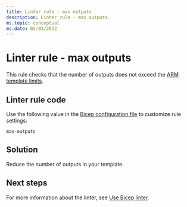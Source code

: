 ```yaml
---
title: Linter rule - max outputs
description: Linter rule - max outputs.
ms.topic: conceptual
ms.date: 02/03/2022
---
```


# Linter rule - max outputs

This rule checks that the number of outputs does not exceed the [ARM template limits](../templates/best-practices.md#template-limits).

## Linter rule code

Use the following value in the [Bicep configuration file](bicep-config-linter.md) to customize rule settings:

`max-outputs`

## Solution

Reduce the number of outputs in your template.

## Next steps

For more information about the linter, see [Use Bicep linter](./linter.md).
